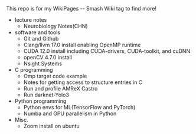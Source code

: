 This repo is for my WikiPages -- Smash Wiki tag to find more!  
- lecture notes
  - Neurobiology Notes(CHN)
- software and tools
  - Git and Github  
  - Clang/llvm 17.0 install enabling OpenMP runtime
  - CUDA 12.0 install including CUDA-drivers, CUDA-toolkit, and cuDNN
  - openCV 4.7.0 install
  - Nsight Systems
- C programming
  - Omp target code example
  - Notes for getting access to structure entries in C
  - Run and profile AMReX Castro
  - Run darknet-Yolo3
- Python programming
  - Python envs for ML(TensorFlow and PyTorch)
  - Numba and GPU parallelism in Python
- Misc.
  -  Zoom install on ubuntu
